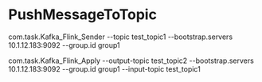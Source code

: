 # PushMessageToTopic

com.task.Kafka_Flink_Sender
--topic test_topic1 --bootstrap.servers 10.1.12.183:9092 --group.id group1

com.task.Kafka_Flink_Apply
--output-topic test_topic2 --bootstrap.servers 10.1.12.183:9092 --group.id group1 --input-topic test_topic1
